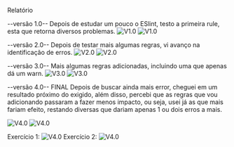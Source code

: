 Relatório

--versão 1.0--
Depois de estudar um pouco o ESlint, testo a primeira rule, esta que retorna diversos problemas.
![V1.0](img/codeV1.png)
![V1.0](img/errorV1.png)

--versão 2.0--
Depois de testar mais algumas regras, vi avanço na identificação de erros.
![V2.0](img/codeV2.png)
![V2.0](img/errorV2.png)

--versão 3.0--
Mais algumas regras adicionadas, incluindo uma que apenas dá um warn.
![V3.0](img/codeV3.png)
![V3.0](img/errorV3.png)

--versão 4.0-- FINAL
Depois de buscar ainda mais error, cheguei em um resultado próximo do exigido, além disso, percebi que as regras que vou adicionando passaram a fazer menos impacto, ou seja, usei já as que mais fariam efeito, restando diversas que dariam apenas 1 ou dois erros a mais.

![V4.0](img/codeV4.png)
![V4.0](img/errorV4.png)

Exercício 1:
![V4.0](img/ex1V4.png)
Exercício 2:
![V4.0](img/ex2V4.png)
